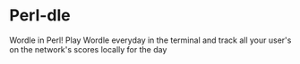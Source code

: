 # Perl-dle

Wordle in Perl! Play Wordle everyday in the terminal and track all your user's on the network's scores locally for the day
